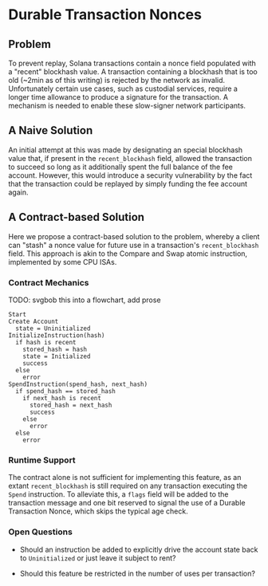 # Durable Transaction Nonces

## Problem

To prevent replay, Solana transactions contain a nonce field populated with a "recent" blockhash value. A transaction containing a blockhash that is too old (~2min as of this writing) is rejected by the network as invalid. Unfortunately certain use cases, such as custodial services, require a longer time allowance to produce a signature for the transaction. A mechanism is needed to enable these slow-signer network participants.

## A Naive Solution

An initial attempt at this was made by designating an special blockhash value that, if present in the `recent_blockhash` field, allowed the transaction to succeed so long as it additionally spent the full balance of the fee account.  However, this would introduce a security vulnerability by the fact that the transaction could be replayed by simply funding the fee account again.

## A Contract-based Solution

Here we propose a contract-based solution to the problem, whereby a client can "stash" a nonce value for future use in a transaction's `recent_blockhash` field. This approach is akin to the Compare and Swap atomic instruction, implemented by some CPU ISAs.

### Contract Mechanics

TODO: svgbob this into a flowchart, add prose

```text
Start
Create Account
  state = Uninitialized
InitializeInstruction(hash)
  if hash is recent
    stored_hash = hash
    state = Initialized
    success
  else
    error
SpendInstruction(spend_hash, next_hash)
  if spend_hash == stored_hash
    if next_hash is recent
      stored_hash = next_hash
      success
    else
      error
  else
    error
```

### Runtime Support

The contract alone is not sufficient for implementing this feature, as an extant `recent_blockhash` is still required on any transaction executing the `Spend` instruction. To alleviate this, a `flags` field will be added to the transaction message and one bit reserved to signal the use of a Durable Transaction Nonce, which skips the typical age check.

### Open Questions

* Should an instruction be added to explicitly drive the account state back to `Uninitialized` or just leave it subject to rent?

* Should this feature be restricted in the number of uses per transaction?
